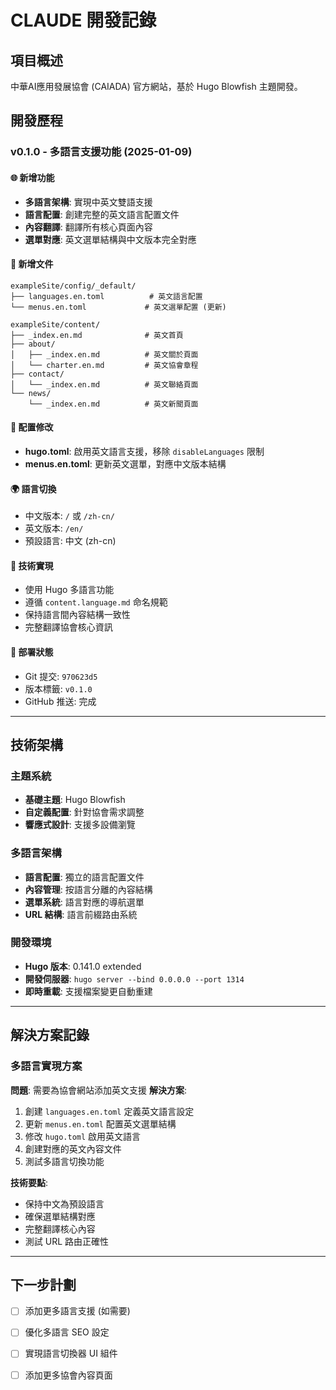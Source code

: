 # CLAUDE 開發記錄

## 項目概述
中華AI應用發展協會 (CAIADA) 官方網站，基於 Hugo Blowfish 主題開發。

## 開發歷程

### v0.1.0 - 多語言支援功能 (2025-01-09)

#### 🌐 新增功能
- **多語言架構**: 實現中英文雙語支援
- **語言配置**: 創建完整的英文語言配置文件
- **內容翻譯**: 翻譯所有核心頁面內容
- **選單對應**: 英文選單結構與中文版本完全對應

#### 📁 新增文件
```
exampleSite/config/_default/
├── languages.en.toml          # 英文語言配置
└── menus.en.toml             # 英文選單配置 (更新)

exampleSite/content/
├── _index.en.md              # 英文首頁
├── about/
│   ├── _index.en.md          # 英文關於頁面
│   └── charter.en.md         # 英文協會章程
├── contact/
│   └── _index.en.md          # 英文聯絡頁面
└── news/
    └── _index.en.md          # 英文新聞頁面
```

#### 🔧 配置修改
- **hugo.toml**: 啟用英文語言支援，移除 `disableLanguages` 限制
- **menus.en.toml**: 更新英文選單，對應中文版本結構

#### 🌍 語言切換
- 中文版本: `/` 或 `/zh-cn/`
- 英文版本: `/en/`
- 預設語言: 中文 (zh-cn)

#### 📝 技術實現
- 使用 Hugo 多語言功能
- 遵循 `content.language.md` 命名規範
- 保持語言間內容結構一致性
- 完整翻譯協會核心資訊

#### 🚀 部署狀態
- Git 提交: `970623d5`
- 版本標籤: `v0.1.0`
- GitHub 推送: 完成

---

## 技術架構

### 主題系統
- **基礎主題**: Hugo Blowfish
- **自定義配置**: 針對協會需求調整
- **響應式設計**: 支援多設備瀏覽

### 多語言架構
- **語言配置**: 獨立的語言配置文件
- **內容管理**: 按語言分離的內容結構
- **選單系統**: 語言對應的導航選單
- **URL 結構**: 語言前綴路由系統

### 開發環境
- **Hugo 版本**: 0.141.0 extended
- **開發伺服器**: `hugo server --bind 0.0.0.0 --port 1314`
- **即時重載**: 支援檔案變更自動重建

---

## 解決方案記錄

### 多語言實現方案
**問題**: 需要為協會網站添加英文支援
**解決方案**:
1. 創建 `languages.en.toml` 定義英文語言設定
2. 更新 `menus.en.toml` 配置英文選單結構
3. 修改 `hugo.toml` 啟用英文語言
4. 創建對應的英文內容文件
5. 測試多語言切換功能

**技術要點**:
- 保持中文為預設語言
- 確保選單結構對應
- 完整翻譯核心內容
- 測試 URL 路由正確性

---

## 下一步計劃
- [ ] 添加更多語言支援 (如需要)
- [ ] 優化多語言 SEO 設定
- [ ] 實現語言切換器 UI 組件
- [ ] 添加更多協會內容頁面

